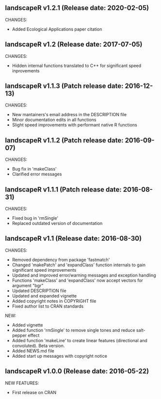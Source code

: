 landscapeR v1.2.1 (Release date: 2020-02-05)
-----------------------------------------------
CHANGES:

* Added Ecological Applications paper citation


landscapeR v1.2 (Release date: 2017-07-05)
-----------------------------------------------
CHANGES:

* Hidden internal functions translated to C++ for significant speed inprovements


landscapeR v1.1.3 (Patch release date: 2016-12-13)
-----------------------------------------------
CHANGES:

* New mantainers's email address in the DESCRIPTION file
* Minor documentation edits in all functions
* Slight speed improvements with performant native R functions


landscapeR v1.1.2 (Patch release date: 2016-09-07)
-----------------------------------------------
CHANGES:

* Bug fix in 'makeClass'
* Clarified error messages


landscapeR v1.1.1 (Patch release date: 2016-08-31)
-----------------------------------------------
CHANGES:

* Fixed bug in 'rmSingle'
* Replaced outdated version of documentation 


landscapeR v1.1 (Release date: 2016-08-30)
-----------------------------------------------
CHANGES:

* Removed dependency from package 'fastmatch'
* Changed 'makePatch' and 'expandClass' function internals to gain significant speed improvements
* Updated and improved error/warning messages and exception handling
* Functions 'makeClass' and 'expandClass' now accept vectors for argument "bgr"
* Updated DESCRIPTION file
* Updated and expanded vignette 
* Added copyright notes in COPYRIGHT file
* Fixed author list to CRAN standards

NEW:

* Added vignette
* Added function 'rmSingle' to remove single tones and reduce salt-pepper effect
* Added function  'makeLine' to create linear features (directional and convoluted). Beta version.
* Added NEWS.md file
* Added start up messages with copyright notice


landscapeR v1.0.0 (Release date: 2016-05-22)
-----------------------------------------------
NEW FEATURES:

* First release on CRAN
